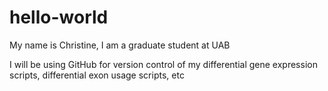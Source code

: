 # hello-world

My name is Christine, I am a graduate student at UAB

I will be using GitHub for version control of my differential gene expression scripts, differential exon usage scripts, etc
